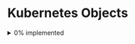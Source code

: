 # Kubernetes Objects
<details>
<summary>0% implemented</summary>

#### v1
- [ ] Binding
- [X] ConfigMap
- [X] Endpoints
- [X] Event
- [X] LimitRange
- [X] Namespace
- [X] Node
- [X] PersistentVolumeClaim
- [X] PersistentVolume
- [X] Pod
- [X] PodTemplate
- [X] ReplicationController
- [X] ResourceQuota
- [X] Secret
- [X] ServiceAccount
- [X] Service
- [X] MutatingWebhookConfiguration
- [X] ValidatingWebhookConfiguration
- [X] CustomResourceDefinition
- [X] APIService
- [X] ControllerRevision
- [X] DaemonSet
- [X] Deployment
- [X] ReplicaSet
- [X] StatefulSet
- [X] HorizontalPodAutoscaler
- [X] Job
- [X] Lease
- [ ] NetworkPolicy
- [ ] RuntimeClass
- [ ] ClusterRoleBinding
- [ ] ClusterRole
- [ ] RoleBinding
- [X] Role
- [ ] PriorityClass
- [ ] CSIDriver
- [ ] CSINode
- [ ] StorageClass
- [ ] VolumeAttachment

# Likely won't implement

- [ ] TokenReview
- [ ] LocalSubjectAccessReview
- [ ] SelfSubjectAccessReview
- [ ] SelfSubjectRulesReview
- [ ] SubjectAccessReview

#### v1beta1

- [X] Ingress
- [ ] PodDisruptionBudget
- [ ] Eviction
- [ ] IngressClass
- [ ] RuntimeClass
- [ ] CertificateSigningRequest
- [ ] EndpointSlice
- [X] CronJob
- [ ] PodSecurityPolicy

</details>

